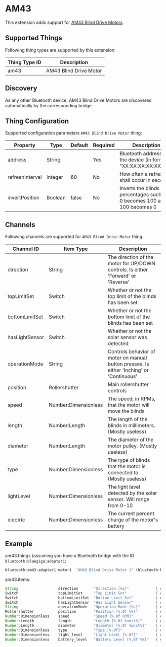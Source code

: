 # AM43

This extension adds support for [AM43 Blind Drive Motors](https://www.a-okmotors.com/am-43/).

## Supported Things

Following thing types are supported by this extension:

| Thing Type ID |      Description       |
|---------------|------------------------|
| am43          | AM43 Blind Drive Motor |

## Discovery

As any other Bluetooth device, AM43 Blind Drive Motors are discovered automatically by the corresponding bridge.

## Thing Configuration

Supported configuration parameters `AM43 Blind Drive Motor` thing:

|    Property     |  Type   | Default | Required |                               Description                                |
|-----------------|---------|---------|----------|--------------------------------------------------------------------------|
| address         | String  |         | Yes      | Bluetooth address of the device (in format "XX:XX:XX:XX:XX:XX")          |
| refreshInterval | Integer | 60      | No       | How often a refresh shall occur in seconds                               |
| invertPosition  | Boolean | false   | No       | Inverts the blinds percentages such that 0 becomes 100 and 100 becomes 0 |

## Channels

Following channels are supported for `AM43 Blind Drive Motor` thing:

|   Channel ID   |      Item Type       |                                       Description                                        |
|----------------|----------------------|------------------------------------------------------------------------------------------|
| direction      | String               | The direction of the motor for UP/DOWN controls. Is either 'Forward' or 'Reverse'        |
| topLimitSet    | Switch               | Whether or not the top limit of the blinds has been set                                  |
| bottomLimitSet | Switch               | Whether or not the bottom limit of the blinds has been set                               |
| hasLightSensor | Switch               | Whether or not the solar sensor was detected                                             |
| operationMode  | String               | Controls behavior of motor on manual button presses. Is either 'Inching' or 'Continuous' |
| position       | Rollershutter        | Main rollershutter controls                                                              |
| speed          | Number:Dimensionless | The speed, in RPMs, that the motor will move the blinds                                  |
| length         | Number:Length        | The length of the blinds in millimeters. (Mostly useless)                                |
| diameter       | Number:Length        | The diameter of the motor pulley. (Mostly useless)                                       |
| type           | Number:Dimensionless | The type of blinds that the motor is connected to. (Mostly useless)                      |
| lightLevel     | Number:Dimensionless | The light level detected by the solar sensor. Will range from 0-10                       |
| electric       | Number:Dimensionless | The current percent charge of the motor's battery                                        |

## Example

am43.things (assuming you have a Bluetooth bridge with the ID `bluetooth:bluegiga:adapter1`:

```java
bluetooth:am43:adapter1:motor1  "AM43 Blind Drive Motor 1" (bluetooth:bluegiga:adapter1) [ address="12:34:56:78:9A:BC", refreshInterval=300, invertPosition=false ]
```

am43.items:

```java
String                  direction       "Direction [%s]"            { channel="bluetooth:am43:adapter1:motor1:direction" }
Switch                  topLimitSet     "Top Limit Set"             { channel="bluetooth:am43:adapter1:motor1:topLimitSet" }
Switch                  bottomLimitSet  "Bottom Limit Set"          { channel="bluetooth:am43:adapter1:motor1:bottomLimitSet" }
Switch                  hasLightSensor  "Has Light Sensor"          { channel="bluetooth:am43:adapter1:motor1:hasLightSensor" }
String                  operationMode   "Operation Mode [%s]"       { channel="bluetooth:am43:adapter1:motor1:operationMode" }
Rollershutter           position        "Position [%.0f %%]"        { channel="bluetooth:am43:adapter1:motor1:position" }
Number:Dimensionless    speed           "Speed [%.0f RPM]"          { channel="bluetooth:am43:adapter1:motor1:speed" }
Number:Length           length          "Length [%.0f %unit%]"      { channel="bluetooth:am43:adapter1:motor1:length" }
Number:Length           diameter        "Diameter [%.0f %unit%]"    { channel="bluetooth:am43:adapter1:motor1:diameter" }
Number:Dimensionless    type            "Type [%.0f]"               { channel="bluetooth:am43:adapter1:motor1:type" }
Number:Dimensionless    light_level     "Light Level [%.0f]"        { channel="bluetooth:am43:adapter1:motor1:lightLevel" }
Number:Dimensionless    battery_level   "Battery Level [%.0f %%]"   { channel="bluetooth:am43:adapter1:motor1:electric" }
```

